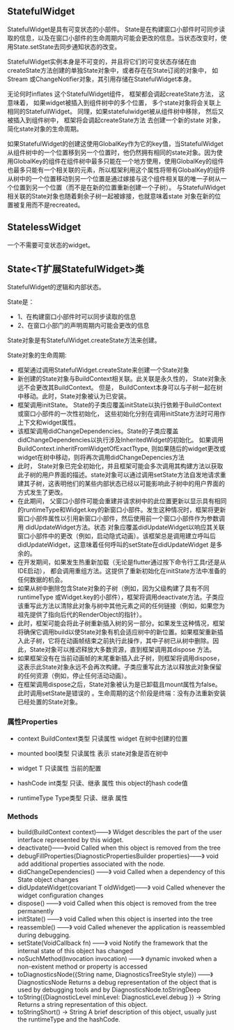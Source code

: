 ## StatefulWidget 
StatefulWidget是具有可变状态的小部件。
State是在构建窗口小部件时可同步读取的信息，以及在窗口小部件的生命周期内可能会更改的信息。当状态改变时，使用State.setState去同步通知状态的改变。


StatefulWidget实例本身是不可变的，并且将它们的可变状态存储在由createState方法创建的单独State对象中，或者存在在State订阅的对象中， 如Stream 或ChangeNotifier对象，其引用存储在StatefulWidget本身。

无论何时inflates 这个StatefulWidget组件， 框架都会调起createState方法， 这意味着， 如果widget被插入到组件树中的多个位置， 多个state对象将会关联上相同的StatefullWidget。 同理，如果statefulwidget被从组件树中移除， 然后又被插入到组件树中， 框架将会调起createState方法 去创建一个新的state 对象， 简化state对象的生命周期。

如果StatefulWidget的创建这使用GlobalKey作为它的key值，当StatefulWidget 从组件树中的一个位置移到另一个位置时，他仍然拥有相同的state对象。因为使用GlobalKey的组件在组件树中最多只能在一个地方使用，使用GlobalKey的组件也最多只能有一个相关联的元素，所以框架利用这个属性将带有GlobalKey的组件从树中的一个位置移动到另一个位置是通过嫁接与这个组件相关联的唯一子树从一个位置到另一个位置（而不是在新的位置重新创建一个子树）。 与StatefulWidget相关联的State对象也随着剩余子树一起被嫁接，也就意味着state 对象在新的位置被复用而不是recreated。 

## StatelessWidget
一个不需要可变状态的widget。

## State<T扩展StatefulWidget>类
StatefulWidget的逻辑和内部状态。

State是： 
- 1、在构建窗口小部件时可以同步读取的信息
- 2、在窗口小部门的声明周期内可能会更改的信息

State对象是有StatefulWidget.createState方法来创建。

State对象的生命周期:
- 框架通过调用StatefulWidget.createState来创建一个State对象
- 新创建的State对象与BuildContext相关联。此关联是永久性的， State对象永远不会更改其BuildContext。 但是， BuildContext本身可以与子树一起在树中移动。此时，State对象被认为已安装。
- 框架调用initState。 State的子类应覆盖initState以执行依赖于BuildContext或窗口小部件的一次性初始化， 这些初始化分别在调用initState方法时可用作上下文和widget属性。
- 该框架调用didChangeDependencies。State的子类应覆盖didChangeDependencies以执行涉及InheritedWidget的初始化。 如果调用BuildContext.inheritFromWidgetOfExactTtype, 则如果随后的widget更改或widget在树中移动，则将再次调用didChangeDepencies方法
- 此时， State对象已完全初始化，并且框架可能会多次调用其构建方法以获取此子树的用户界面的描述。state对象可以通过调用setState方法自发地请求重建其子树，这表明他们的某些内部状态已经以可能影响此子树中的用户界面的方式发生了更改。
- 在此期间， 父窗口小部件可能会重建并请求树中的此位置更新以显示具有相同的runtimeType和Widget.key的新窗口小部件。发生这种情况时，框架将更新窗口小部件属性以引用新窗口小部件，然后使用前一个窗口小部件作为参数调用 didUpdateWidget方法。状态 对象应覆盖didUpdateWidget以响应其关联窗口小部件中的更改（例如，启动隐式动画）。该框架总是调用建立呼叫后didUpdateWidget，这意味着任何呼叫的setState在didUpdateWidget 是多余的。
- 在开发期间，如果发生热重新加载（无论是flutter通过按下命令行工具r还是从IDE启动）， 都会调用重组方法。这提供了重新初始化在initState方法中准备的任何数据的机会。
- 如果从树中删除包含State对象的子树（例如，因为父级构建了具有不同runtimeType 或Widget.key的小部件），框架将调用deactivate方法。子类应该重写此方法以清除此对象与树中其他元素之间的任何链接（例如，如果您为祖先提供了指向后代的RenderObject的指针）。
- 此时，框架可能会将此子树重新插入树的另一部分。如果发生这种情况，框架将确保它调用build以使State对象有机会适应树中的新位置。如果框架重新插入此子树，它将在动画帧结束之前执行此操作，其中子树已从树中删除。因此，State对象可以推迟释放大多数资源，直到框架调用其dispose 方法。
- 如果框架没有在当前动画帧的末尾重新插入此子树，则框架将调用dispose，这表示此State对象永远不会再次构建。子类应重写此方法以释放此对象保留的任何资源（例如，停止任何活动动画）。
- 在框架调用dispose之后，State对象被认为是已卸载且mount属性为false。此时调用setState是错误的 。生命周期的这个阶段是终端：没有办法重新安装已经处置的State对象。

### 属性Properties
- context 
BuildContext类型
只读属性
widget 在树中创建的位置

- mounted
bool类型
只读属性
表示 state对象是否在树中

- widget
T
只读属性
当前的配置

- hashCode 
int类型
只读、继承 属性
this object的hash code值

- runtimeType
Type类型
只读、继承 属性

### Methods
- build(BuildContext context)——》 Widget
  describles the part of the user interface represented by this widget.
- deactivate()——》void
  Called when this object is removed from the tree
- debugFillProperties(DiagnosticPropertiesBuilder properties)——》 void
  add additional properties associated with the node.
- didChangeDependencies() ——》 void
  Called when a dependency of this State object changes
- didUpdateWidget(covariant T oldWidget)——》 void
  Called whenever the widget configuration changes
- dispose()   ——》 void
  Called when this object is removed from the tree permanently
- initState() ——》 void
  Called when this object is inserted into the tree
- reassemble() ——》 void
  Called whenever the application is reassembled during debugging.
- setState(VoidCallback fn) ——》 void
  Notify the framework that the internal state of this object has changed
- noSuchMethod(Invocation invocation) ——》 dynamic
  invoked when a non-existent method or property is accessed
- toDiagnosticsNode({String name, DiagnosticsTreeStyle style}) ——》 DiagnosticsNode
  Returns a debug representation of the object that is used by debugging tools and by DiagnosticsNode.toStringDeep
- toString({DiagnosticLevel minLevel: DiagnosticLevel.debug }) → String
Returns a string representation of this object.
- toStringShort() → String
A brief description of this object, usually just the runtimeType and the hashCode. 
